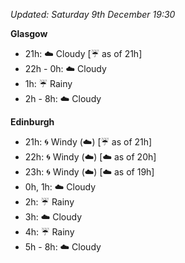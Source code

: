 *Updated: Saturday 9th December 19:30*

**Glasgow**

* 21h: :cloud: Cloudy [:umbrella: as of 21h]
* 22h - 0h: :cloud: Cloudy
* 1h: :umbrella: Rainy
* 2h - 8h: :cloud: Cloudy

**Edinburgh**

* 21h: :cyclone: Windy (:cloud:) [:umbrella: as of 21h]
* 22h: :cyclone: Windy (:cloud:) [:cloud: as of 20h]
* 23h: :cyclone: Windy (:cloud:) [:cloud: as of 19h]
* 0h, 1h: :cloud: Cloudy
* 2h: :umbrella: Rainy
* 3h: :cloud: Cloudy
* 4h: :umbrella: Rainy
* 5h - 8h: :cloud: Cloudy
